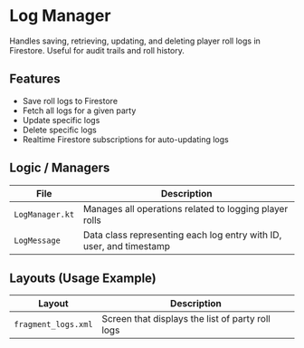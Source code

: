 # Log Manager
Handles saving, retrieving, updating, and deleting player roll logs in Firestore. Useful for audit trails and roll history.

## Features
- Save roll logs to Firestore
- Fetch all logs for a given party
- Update specific logs
- Delete specific logs
- Realtime Firestore subscriptions for auto-updating logs

## Logic / Managers
| File            | Description                                                         |
|-----------------|---------------------------------------------------------------------|
| `LogManager.kt` | Manages all operations related to logging player rolls              |
| `LogMessage`    | Data class representing each log entry with ID, user, and timestamp |

## Layouts (Usage Example)
| Layout                 | Description                                      |
|------------------------|--------------------------------------------------|
| `fragment_logs.xml`    | Screen that displays the list of party roll logs |
